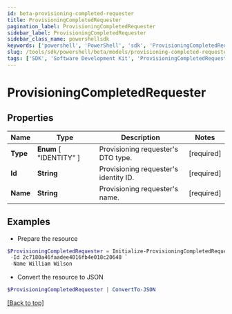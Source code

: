 ```yaml
---
id: beta-provisioning-completed-requester
title: ProvisioningCompletedRequester
pagination_label: ProvisioningCompletedRequester
sidebar_label: ProvisioningCompletedRequester
sidebar_class_name: powershellsdk
keywords: ['powershell', 'PowerShell', 'sdk', 'ProvisioningCompletedRequester', 'BetaProvisioningCompletedRequester'] 
slug: /tools/sdk/powershell/beta/models/provisioning-completed-requester
tags: ['SDK', 'Software Development Kit', 'ProvisioningCompletedRequester', 'BetaProvisioningCompletedRequester']
---
```



# ProvisioningCompletedRequester

## Properties

Name | Type | Description | Notes
------------ | ------------- | ------------- | -------------
**Type** |  **Enum** [  "IDENTITY" ] | Provisioning requester's DTO type. | [required]
**Id** | **String** | Provisioning requester's identity ID. | [required]
**Name** | **String** | Provisioning requester's name. | [required]

## Examples

- Prepare the resource
```powershell
$ProvisioningCompletedRequester = Initialize-ProvisioningCompletedRequester  -Type IDENTITY `
 -Id 2c7180a46faadee4016fb4e018c20648 `
 -Name William Wilson
```

- Convert the resource to JSON
```powershell
$ProvisioningCompletedRequester | ConvertTo-JSON
```


[[Back to top]](#) 

